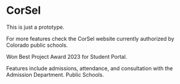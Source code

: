 # CorSel

This is just a prototype.


For more features check the CorSel website currently authorized by Colorado public schools.

Won Best Project Award 2023 for Student Portal.


Features include 
admissions, attendance, and consultation with the Admission Department.
Public Schools.


